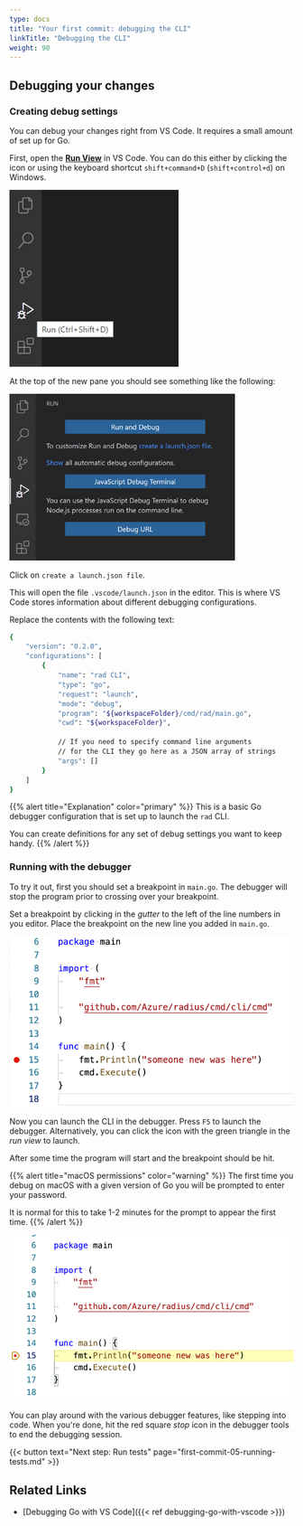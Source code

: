 ```yaml
---
type: docs
title: "Your first commit: debugging the CLI"
linkTitle: "Debugging the CLI"
weight: 90
---
```


## Debugging your changes

### Creating debug settings

You can debug your changes right from VS Code. It requires a small amount of set up for Go.

First, open the [**Run View**](https://code.visualstudio.com/docs/editor/debugging#_run-view) in VS Code. You can do this either by clicking the icon or using the keyboard shortcut `shift+command+D` (`shift+control+d`) on Windows.

<img width="300px" src="run-view.png" alt="Selecting the run view">

At the top of the new pane you should see something like the following:

<img width="400px" src="options-in-run-view.png" alt="Opens in the run view"><br />

Click on `create a launch.json file`.


This will open the file `.vscode/launch.json` in the editor. This is where VS Code stores information about different debugging configurations.

Replace the contents with the following text:

```bash
{
    "version": "0.2.0",
    "configurations": [
        {
            "name": "rad CLI",
            "type": "go",
            "request": "launch",
            "mode": "debug",
            "program": "${workspaceFolder}/cmd/rad/main.go",
            "cwd": "${workspaceFolder}",

            // If you need to specify command line arguments
            // for the CLI they go here as a JSON array of strings
            "args": []
        }
    ]
}
```

{{% alert title="Explanation" color="primary" %}}
This is a basic Go debugger configuration that is set up to launch the `rad` CLI.

You can create definitions for any set of debug settings you want to keep handy.
{{% /alert %}}

### Running with the debugger

To try it out, first you should set a breakpoint in `main.go`. The debugger will stop the program prior to crossing over your breakpoint.

Set a breakpoint by clicking in the *gutter* to the left of the line numbers in you editor. Place the breakpoint on the new line you added in `main.go`.

<img width="600px" src="main-with-breakpoint.png" alt="Placing a breakpoint">

Now you can launch the CLI in the debugger. Press `F5` to launch the debugger. Alternatively, you can click the icon with the green triangle in the *run view* to launch.

After some time the program will start and the breakpoint should be hit.

{{% alert title="macOS permissions" color="warning" %}}
The first time you debug on macOS with a given version of Go you will be prompted to enter your password.

It is normal for this to take 1-2 minutes for the prompt to appear the first time.
{{% /alert %}}

<img width="600px" src="main-breakpoint-hit.png" alt="Hitting a breakpoint">

You can play around with the various debugger features, like stepping into code. When you're done, hit the red square *stop* icon in the debugger tools to end the debugging session.

{{< button text="Next step: Run tests" page="first-commit-05-running-tests.md" >}}

## Related Links

- [Debugging Go with VS Code]({{< ref debugging-go-with-vscode >}})